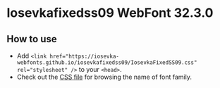 # Iosevkafixedss09 WebFont 32.3.0

## How to use

- Add `<link href="https://iosevka-webfonts.github.io/iosevkafixedss09/IosevkaFixedSS09.css" rel="stylesheet" />` to your `<head>`.
- Check out the [CSS file](./IosevkaFixedSS09.css) for browsing the name of font family.
